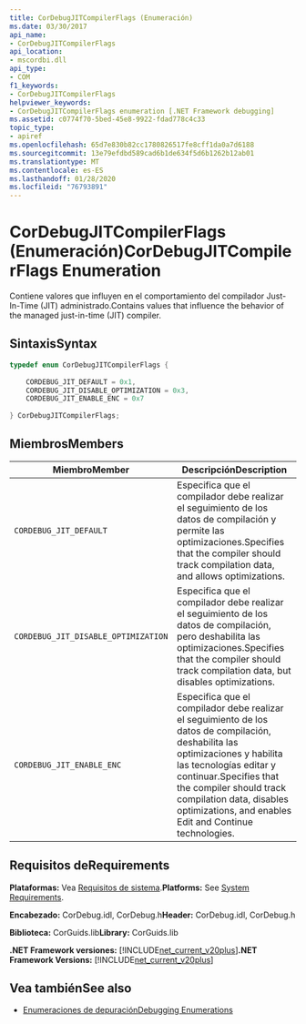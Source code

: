 ```yaml
---
title: CorDebugJITCompilerFlags (Enumeración)
ms.date: 03/30/2017
api_name:
- CorDebugJITCompilerFlags
api_location:
- mscordbi.dll
api_type:
- COM
f1_keywords:
- CorDebugJITCompilerFlags
helpviewer_keywords:
- CorDebugJITCompilerFlags enumeration [.NET Framework debugging]
ms.assetid: c0774f70-5bed-45e8-9922-fdad778c4c33
topic_type:
- apiref
ms.openlocfilehash: 65d7e830b82cc1780826517fe8cff1da0a7d6188
ms.sourcegitcommit: 13e79efdbd589cad6b1de634f5d6b1262b12ab01
ms.translationtype: MT
ms.contentlocale: es-ES
ms.lasthandoff: 01/28/2020
ms.locfileid: "76793891"
---
```

# <a name="cordebugjitcompilerflags-enumeration"></a><span data-ttu-id="545f1-102">CorDebugJITCompilerFlags (Enumeración)</span><span class="sxs-lookup"><span data-stu-id="545f1-102">CorDebugJITCompilerFlags Enumeration</span></span>
<span data-ttu-id="545f1-103">Contiene valores que influyen en el comportamiento del compilador Just-In-Time (JIT) administrado.</span><span class="sxs-lookup"><span data-stu-id="545f1-103">Contains values that influence the behavior of the managed just-in-time (JIT) compiler.</span></span>  
  
## <a name="syntax"></a><span data-ttu-id="545f1-104">Sintaxis</span><span class="sxs-lookup"><span data-stu-id="545f1-104">Syntax</span></span>  
  
```cpp  
typedef enum CorDebugJITCompilerFlags {  
  
    CORDEBUG_JIT_DEFAULT = 0x1,  
    CORDEBUG_JIT_DISABLE_OPTIMIZATION = 0x3,  
    CORDEBUG_JIT_ENABLE_ENC = 0x7  
  
} CorDebugJITCompilerFlags;  
```  
  
## <a name="members"></a><span data-ttu-id="545f1-105">Miembros</span><span class="sxs-lookup"><span data-stu-id="545f1-105">Members</span></span>  
  
|<span data-ttu-id="545f1-106">Miembro</span><span class="sxs-lookup"><span data-stu-id="545f1-106">Member</span></span>|<span data-ttu-id="545f1-107">Descripción</span><span class="sxs-lookup"><span data-stu-id="545f1-107">Description</span></span>|  
|------------|-----------------|  
|`CORDEBUG_JIT_DEFAULT`|<span data-ttu-id="545f1-108">Especifica que el compilador debe realizar el seguimiento de los datos de compilación y permite las optimizaciones.</span><span class="sxs-lookup"><span data-stu-id="545f1-108">Specifies that the compiler should track compilation data, and allows optimizations.</span></span>|  
|`CORDEBUG_JIT_DISABLE_OPTIMIZATION`|<span data-ttu-id="545f1-109">Especifica que el compilador debe realizar el seguimiento de los datos de compilación, pero deshabilita las optimizaciones.</span><span class="sxs-lookup"><span data-stu-id="545f1-109">Specifies that the compiler should track compilation data, but disables optimizations.</span></span>|  
|`CORDEBUG_JIT_ENABLE_ENC`|<span data-ttu-id="545f1-110">Especifica que el compilador debe realizar el seguimiento de los datos de compilación, deshabilita las optimizaciones y habilita las tecnologías editar y continuar.</span><span class="sxs-lookup"><span data-stu-id="545f1-110">Specifies that the compiler should track compilation data, disables optimizations, and enables Edit and Continue technologies.</span></span>|  
  
## <a name="requirements"></a><span data-ttu-id="545f1-111">Requisitos de</span><span class="sxs-lookup"><span data-stu-id="545f1-111">Requirements</span></span>  
 <span data-ttu-id="545f1-112">**Plataformas:** Vea [Requisitos de sistema](../../../../docs/framework/get-started/system-requirements.md).</span><span class="sxs-lookup"><span data-stu-id="545f1-112">**Platforms:** See [System Requirements](../../../../docs/framework/get-started/system-requirements.md).</span></span>  
  
 <span data-ttu-id="545f1-113">**Encabezado:** CorDebug.idl, CorDebug.h</span><span class="sxs-lookup"><span data-stu-id="545f1-113">**Header:** CorDebug.idl, CorDebug.h</span></span>  
  
 <span data-ttu-id="545f1-114">**Biblioteca:** CorGuids.lib</span><span class="sxs-lookup"><span data-stu-id="545f1-114">**Library:** CorGuids.lib</span></span>  
  
 <span data-ttu-id="545f1-115">**.NET Framework versiones:** [!INCLUDE[net_current_v20plus](../../../../includes/net-current-v20plus-md.md)]</span><span class="sxs-lookup"><span data-stu-id="545f1-115">**.NET Framework Versions:** [!INCLUDE[net_current_v20plus](../../../../includes/net-current-v20plus-md.md)]</span></span>  
  
## <a name="see-also"></a><span data-ttu-id="545f1-116">Vea también</span><span class="sxs-lookup"><span data-stu-id="545f1-116">See also</span></span>

- [<span data-ttu-id="545f1-117">Enumeraciones de depuración</span><span class="sxs-lookup"><span data-stu-id="545f1-117">Debugging Enumerations</span></span>](debugging-enumerations.md)
